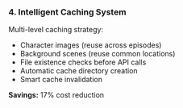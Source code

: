 ### 4. Intelligent Caching System

Multi-level caching strategy:
- Character images (reuse across episodes)
- Background scenes (reuse common locations)
- File existence checks before API calls
- Automatic cache directory creation
- Smart cache invalidation

**Savings:** 17% cost reduction
